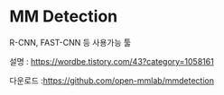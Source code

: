 # MM Detection

R-CNN, FAST-CNN 등 사용가능 툴

설명 : https://wordbe.tistory.com/43?category=1058161



다운로드 :https://github.com/open-mmlab/mmdetection